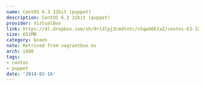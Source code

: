 ```yaml
---
name: CentOS 6.3 32bit (puppet)
description: CentOS 6.3 32bit (puppet)
provider: VirtualBox
link: https://dl.dropbox.com/sh/9rldlpj3cmdtntc/chqwU6EYaZ/centos-63-32bit-puppet.box
size: 651MB
category: boxes
note: Retrived from vagrantbox.es
arch: i686
tags:
- centos
- puppet
date: '2014-02-16'
---
```

